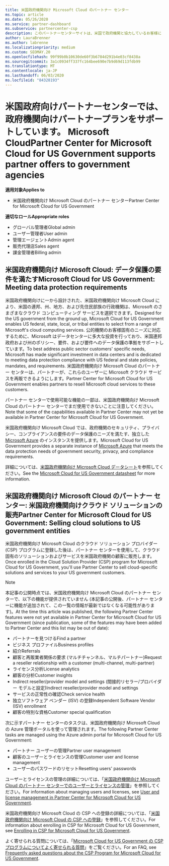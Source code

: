 ```yaml
---
title: 米国政府機関向け Microsoft Cloud のパートナー センター
ms.topic: article
ms.date: 05/26/2020
ms.service: partner-dashboard
ms.subservice: partnercenter-csp
description: このパートナーセンターサイトは、米国で政府機関と協力しているお客様に Microsoft のクラウドソリューションを提供する Microsoft パートナーを対象としています。
author: LauraBrenner
ms.author: labrenne
ms.localizationpriority: medium
ms.custom: SEOMAY.20
ms.openlocfilehash: 99f99b0b10630de60f3b6784d291b4e03cf8438a
ms.sourcegitcommit: 3a1c0934ff337fc164bee690e7b9d69d113fdb99
ms.translationtype: MT
ms.contentlocale: ja-JP
ms.lasthandoff: 06/03/2020
ms.locfileid: "84328193"
---
```

# <a name="partner-center-for-microsoft-cloud-for-us-government-supports-partner-offers-to-government-agencies"></a><span data-ttu-id="26dd9-103">米国政府向けパートナーセンターでは、政府機関向けパートナープランをサポートしています。 Microsoft Cloud</span><span class="sxs-lookup"><span data-stu-id="26dd9-103">Partner Center for Microsoft Cloud for US Government supports partner offers to government agencies</span></span>

<span data-ttu-id="26dd9-104">**適用対象**</span><span class="sxs-lookup"><span data-stu-id="26dd9-104">**Applies to**</span></span>

- <span data-ttu-id="26dd9-105">米国政府機関向け Microsoft Cloud のパートナー センター</span><span class="sxs-lookup"><span data-stu-id="26dd9-105">Partner Center for Microsoft Cloud for US Government</span></span>

<span data-ttu-id="26dd9-106">**適切なロール**</span><span class="sxs-lookup"><span data-stu-id="26dd9-106">**Appropriate roles**</span></span>

- <span data-ttu-id="26dd9-107">グローバル管理者</span><span class="sxs-lookup"><span data-stu-id="26dd9-107">Global admin</span></span>
- <span data-ttu-id="26dd9-108">ユーザー管理者</span><span class="sxs-lookup"><span data-stu-id="26dd9-108">User admin</span></span>
- <span data-ttu-id="26dd9-109">管理エージェント</span><span class="sxs-lookup"><span data-stu-id="26dd9-109">Admin agent</span></span>
- <span data-ttu-id="26dd9-110">販売代理店</span><span class="sxs-lookup"><span data-stu-id="26dd9-110">Sales agent</span></span>
- <span data-ttu-id="26dd9-111">課金管理者</span><span class="sxs-lookup"><span data-stu-id="26dd9-111">Billing admin</span></span>

## <a name="microsoft-cloud-for-us-government-meeting-data-protection-requirements"></a><span data-ttu-id="26dd9-112">米国政府機関向け Microsoft Cloud: データ保護の要件を満たす</span><span class="sxs-lookup"><span data-stu-id="26dd9-112">Microsoft Cloud for US Government: Meeting data protection requirements</span></span>

<span data-ttu-id="26dd9-113">米国政府機関向けに一から設計された、米国政府機関向け Microsoft Cloud により、米国の連邦、州、地方、および先住民部族の行政機関は、Microsoft のさまざまなクラウド コンピューティング サービスを選択できます。</span><span class="sxs-lookup"><span data-stu-id="26dd9-113">Designed for the US government from the ground up, Microsoft Cloud for US Government enables US federal, state, local, or tribal entities to select from a range of Microsoft's cloud computing services.</span></span> <span data-ttu-id="26dd9-114">公的機関のお客様固有のニーズに対応するために、Microsoft はデータセンターに多大な投資を行っており、米国連邦政府および州のポリシー、要件、および要件へのデータ保護の準拠をサポートしています。</span><span class="sxs-lookup"><span data-stu-id="26dd9-114">To best address public sector customers' specific needs, Microsoft has made significant investment in data centers and is dedicated to meeting data protection compliance with US federal and state policies, mandates, and requirements.</span></span> <span data-ttu-id="26dd9-115">米国政府機関向け Microsoft Cloud のパートナー センターは、パートナーが、これらのユーザーに Microsoft クラウド サービスを再販できるようにします。</span><span class="sxs-lookup"><span data-stu-id="26dd9-115">Partner Center for Microsoft Cloud for US Government enables partners to resell Microsoft cloud services to these customers.</span></span>

<span data-ttu-id="26dd9-116">パートナー センターで使用可能な機能の一部は、米国政府機関向け Microsoft Cloud のパートナー センターでまだ使用できないことに注意してください。</span><span class="sxs-lookup"><span data-stu-id="26dd9-116">Note that some of the capabilities available in Partner Center may not yet be available in Partner Center for Microsoft Cloud for US Government.</span></span>

<span data-ttu-id="26dd9-117">米国政府機関向け Microsoft Cloud では、政府機関のセキュリティ、プライバシー、コンプライアンスの要件のデータ保護のニーズを満たす、独立した [Microsoft Azure](https://azure.microsoft.com/overview/clouds/government/) のインスタンスを提供します。</span><span class="sxs-lookup"><span data-stu-id="26dd9-117">Microsoft Cloud for US Government provides a separate instance of [Microsoft Azure](https://azure.microsoft.com/overview/clouds/government/) that meets the data protection needs of government security, privacy, and compliance requirements.</span></span> 

<span data-ttu-id="26dd9-118">詳細については、[米国政府機関向け Microsoft Cloud データシート](https://download.microsoft.com/download/C/9/C/C9CA3002-DFC4-4ADA-841F-DF42AEC042FB/Microsoft_Azure_Government_Datasheet_EN_US.PDF)を参照してください。</span><span class="sxs-lookup"><span data-stu-id="26dd9-118">See the [Microsoft Cloud for US Government datasheet](https://download.microsoft.com/download/C/9/C/C9CA3002-DFC4-4ADA-841F-DF42AEC042FB/Microsoft_Azure_Government_Datasheet_EN_US.PDF) for more information.</span></span>

## <a name="partner-center-for-microsoft-cloud-for-us-government-selling-cloud-solutions-to-us-government-entities"></a><span data-ttu-id="26dd9-119">米国政府機関向け Microsoft Cloud のパートナー センター: 米国政府機関向けクラウド ソリューションの販売</span><span class="sxs-lookup"><span data-stu-id="26dd9-119">Partner Center for Microsoft Cloud for US Government: Selling cloud solutions to US government entities</span></span>

<span data-ttu-id="26dd9-120">米国政府機関向け Microsoft Cloud のクラウド ソリューション プロバイダー (CSP) プログラムに登録した後は、パートナー センターを使用して、クラウド固有のソリューションおよびサービスを米国政府機関の顧客に販売します。</span><span class="sxs-lookup"><span data-stu-id="26dd9-120">Once enrolled in the Cloud Solution Provider (CSP) program for Microsoft Cloud for US Government, you'll use Partner Center to sell cloud-specific solutions and services to your US government customers.</span></span> 

> [!NOTE]  
> <span data-ttu-id="26dd9-121">本記事の公開時点では、米国政府機関向け Microsoft Cloud のパートナー センターで、以下の機能が提供されていません (本記事の公開後、パートナー センターに機能が追加されて、この一覧の情報が最新ではなくなる可能性があります)。</span><span class="sxs-lookup"><span data-stu-id="26dd9-121">At the time this article was published, the following Partner Center features were not yet available in Partner Center for Microsoft Cloud for US Government (since publication, some of the features may have been added to Partner Center and this list may be out of date):</span></span>

- <span data-ttu-id="26dd9-122">パートナーを見つける</span><span class="sxs-lookup"><span data-stu-id="26dd9-122">Find a partner</span></span>
- <span data-ttu-id="26dd9-123">ビジネス プロファイル</span><span class="sxs-lookup"><span data-stu-id="26dd9-123">Business profiles</span></span>
- <span data-ttu-id="26dd9-124">紹介</span><span class="sxs-lookup"><span data-stu-id="26dd9-124">Referrals</span></span>
- <span data-ttu-id="26dd9-125">顧客と再販業者関係の要求 (マルチチャンネル、マルチパートナー)</span><span class="sxs-lookup"><span data-stu-id="26dd9-125">Request a reseller relationship with a customer (multi-channel, multi-partner)</span></span>
- <span data-ttu-id="26dd9-126">ライセンス分析</span><span class="sxs-lookup"><span data-stu-id="26dd9-126">License analytics</span></span>
- <span data-ttu-id="26dd9-127">顧客の分析</span><span class="sxs-lookup"><span data-stu-id="26dd9-127">Customer insights</span></span>
- <span data-ttu-id="26dd9-128">Indirect reseller/provider model and settings (間接的リセラー/プロバイダー モデルと設定)</span><span class="sxs-lookup"><span data-stu-id="26dd9-128">Indirect reseller/provider model and settings</span></span>
- <span data-ttu-id="26dd9-129">サービスの正常性の確認</span><span class="sxs-lookup"><span data-stu-id="26dd9-129">Check service health</span></span>
- <span data-ttu-id="26dd9-130">独立ソフトウェア ベンダー (ISV) の登録</span><span class="sxs-lookup"><span data-stu-id="26dd9-130">Independent Software Vendor (ISV) enrollment</span></span>
- <span data-ttu-id="26dd9-131">顧客の特別な資格</span><span class="sxs-lookup"><span data-stu-id="26dd9-131">Customer special qualification</span></span>

<span data-ttu-id="26dd9-132">次に示すパートナー センターのタスクは、米国政府機関向け Microsoft Cloud の Azure 管理ポータルを使って管理されます。</span><span class="sxs-lookup"><span data-stu-id="26dd9-132">The following Partner Center tasks are managed using the Azure admin portal for Microsoft Cloud for US Government:</span></span> 

- <span data-ttu-id="26dd9-133">パートナー ユーザーの管理</span><span class="sxs-lookup"><span data-stu-id="26dd9-133">Partner user management</span></span>
- <span data-ttu-id="26dd9-134">顧客のユーザーとライセンスの管理</span><span class="sxs-lookup"><span data-stu-id="26dd9-134">Customer user and license management</span></span>
- <span data-ttu-id="26dd9-135">ユーザーのパスワードのリセット</span><span class="sxs-lookup"><span data-stu-id="26dd9-135">Resetting users' passwords</span></span>

<span data-ttu-id="26dd9-136">ユーザーとライセンスの管理の詳細については、「[米国政府機関向け Microsoft Cloud のパートナー センターでのユーザーとライセンスの管理](user-management-in-partner-center-for-microsoft-us-govt-cloud.md)」を参照してください。</span><span class="sxs-lookup"><span data-stu-id="26dd9-136">For information about managing users and licenses, see [User and license management in Partner Center for Microsoft Cloud for US Government](user-management-in-partner-center-for-microsoft-us-govt-cloud.md).</span></span>

<span data-ttu-id="26dd9-137">米国政府機関向け Microsoft Cloud の CSP への登録の詳細については、「[米国政府機関向け Microsoft Cloud の CSP への登録](enroll-in-csp-for-microsoft-us-govt-cloud.md)」を参照してください。</span><span class="sxs-lookup"><span data-stu-id="26dd9-137">For information about enrolling in CSP for Microsoft Cloud for US Government, see [Enrolling in CSP for Microsoft Cloud for US Government](enroll-in-csp-for-microsoft-us-govt-cloud.md).</span></span>

<span data-ttu-id="26dd9-138">よく寄せられる質問については、「[Microsoft Cloud for US Government の CSP プログラムについてよく寄せられる質問](faq-for-us-govt-cloud.md)」をご覧ください。</span><span class="sxs-lookup"><span data-stu-id="26dd9-138">For an FAQ, see [Frequently asked questions about the CSP Program for Microsoft Cloud for US Government](faq-for-us-govt-cloud.md).</span></span>

